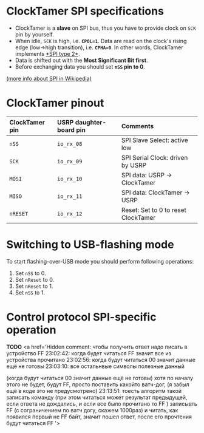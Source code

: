 # ClockTamer SPI specifications #

  * ClockTamer is a **slave** on SPI bus, thus you have to provide clock on `SCK` pin by yourself.
  * When idle, `SCK` is high, i.e. **`CPOL=1`**. Data are read on the clock's rising edge (low->high transition), i.e. **`CPHA=0`**. In other words, ClockTamer implements [\*SPI type 2\*](http://en.wikipedia.org/wiki/Serial_Peripheral_Interface_Bus#Mode_Numbers).
  * Data is shifted out with the **Most Significant Bit first**.
  * Before exchanging data you should set **`nSS` pin to 0**.

[(more info about SPI in Wikipedia)](http://en.wikipedia.org/wiki/Serial_Peripheral_Interface_Bus)

# ClockTamer pinout #

| ClockTamer pin | USRP daughter-board pin | Comments |
|:---------------|:------------------------|:---------|
| `nSS`          | `io_rx_08`              | SPI Slave Select: active low |
| `SCK`          | `io_rx_09`              | SPI Serial Clock: driven by USRP |
| `MOSI`         | `io_rx_10`              | SPI data: USRP -> ClockTamer |
| `MISO`         | `io_rx_11`              | SPI data: ClockTamer -> USRP |
| `nRESET`       | `io_rx_12`              | Reset: Set to 0 to reset ClockTamer |

# Switching to USB-flashing mode #

To start flashing-over-USB mode you should perform following operations:

  1. Set `nSS` to 0.
  1. Set `nReset` to 0.
  1. Set `nReset` to 1.
  1. Set `nSS` to 1.

# Control protocol SPI-specific operation #

**TODO**
<a href='Hidden comment: 
чтобы получить ответ надо писать в устройство FF
23:02:42: когда будет читаться FF значит все из устройства прочитано
23:02:56: когда будут читаться 00 значит данные ещё не готовы
23:03:10: все остальнвые символы полезные данный

(когда будут читаться 00 значит данные ещё не готовы)  хотя по началу этого не будет, будут FF, просто поставить какойто ватч-дог,
(я забыл ещё в коде это не предусмотрено)
23:13:51: тоесть алгоритм такой
записать команду (при этом читаться может результат предыдущей, если ответа не дождались, и если все было прочитано то FF )
записывть FF (c сограничением по ватч догу, скажем 1000раз) и читать, как появился первый не FF байт, значит пошел ответ,
после его прочтения будут читаться FF
'></a>